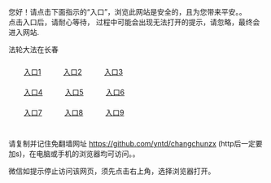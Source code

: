 您好！请点击下面指示的“入口”，浏览此网站是安全的，且为您带来平安。。 <br/>
点击入口后，请耐心等待， 过程中可能会出现无法打开的提示，请忽略，最终会进入网站. </br>

法轮大法在长春<br/>
<div style="padding:10px"><a style="margin:20px" target="_blank" href="https://d2fuubdkthomc9.cloudfront.net/2Qpsp?uohuoijm" id="ccLink1" rel="nofollow">入口1</a> <a target="_blank" style="margin:20px" href="https://d3lby3ztsz58ys.cloudfront.net/2Qpsp?egyqx" id="ccLink2" rel="nofollow">入口2</a> <a style="margin:20px" target="_blank" href="https://d1f1vybaf4vkwa.cloudfront.net/2Qpsp?icjzjlvg" id="ccLink3" rel="nofollow">入口3</a></div>

<div style="padding:10px" ><a style="margin:20px" target="_blank" href="https://d2fuubdkthomc9.cloudfront.net/2Qpsp?uohuoijm" id="ccLink4" rel="nofollow">入口4</a> <a style="margin:20px" href="https://d3lby3ztsz58ys.cloudfront.net/2Qpsp?egyqx" target="_blank" id="ccLink5" rel="nofollow">入口5</a> <a style="margin:20px" href="https://d1f1vybaf4vkwa.cloudfront.net/2Qpsp?icjzjlvg" target="_blank" id="ccLink6" rel="nofollow">入口6</a></div>

<div style="padding:10px"><a style="margin:20px" target="_blank" href="https://d2fuubdkthomc9.cloudfront.net/2Qpsp?uohuoijm" id="ccLink7" rel="nofollow">入口7</a> <a style="margin:20px" href="https://d3lby3ztsz58ys.cloudfront.net/2Qpsp?egyqx" target="_blank" id="ccLink8" rel="nofollow">入口8</a> <a style="margin:20px" target="_blank" href="https://d1f1vybaf4vkwa.cloudfront.net/2Qpsp?icjzjlvg" id="ccLink9" rel="nofollow">入口9</a></div>

<br/>



请复制并记住免翻墙网址 https://github.com/yntd/changchunzx (http后一定要加s)，在电脑或手机的浏览器均可访问。。<br/>

微信如提示停止访问该网页，须先点击右上角，选择浏览器打开。
